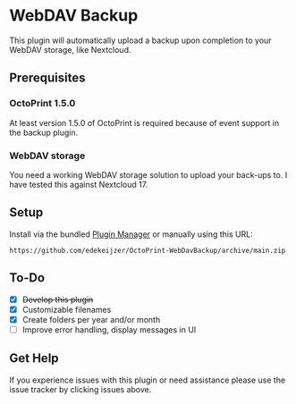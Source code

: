 # WebDAV Backup

This plugin will automatically upload a backup upon completion to your WebDAV storage, like Nextcloud.

## Prerequisites

### OctoPrint 1.5.0
At least version 1.5.0 of OctoPrint is required because of event support in the backup plugin.

### WebDAV storage
You need a working WebDAV storage solution to upload your back-ups to. I have tested this against Nextcloud 17.

## Setup

Install via the bundled [Plugin Manager](https://docs.octoprint.org/en/master/bundledplugins/pluginmanager.html)
or manually using this URL:

    https://github.com/edekeijzer/OctoPrint-WebDavBackup/archive/main.zip

## To-Do

- [X] ~~Develop this plugin~~
- [X] Customizable filenames
- [X] Create folders per year and/or month
- [ ] Improve error handling, display messages in UI

## Get Help

If you experience issues with this plugin or need assistance please use the issue tracker by clicking issues above.

